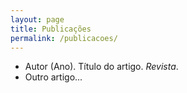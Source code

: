 ```yaml
---
layout: page
title: Publicações
permalink: /publicacoes/
---
```

- Autor (Ano). Título do artigo. *Revista*.
- Outro artigo...
